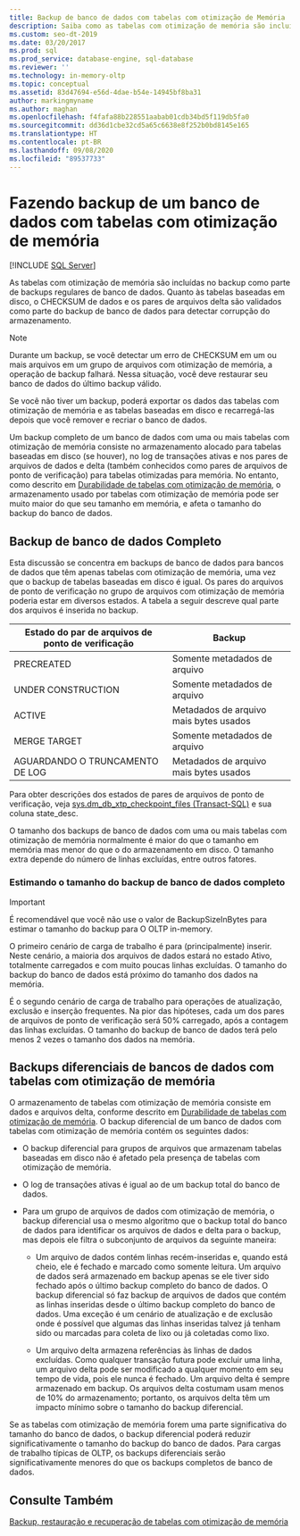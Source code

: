 ```yaml
---
title: Backup de banco de dados com tabelas com otimização de Memória
description: Saiba como as tabelas com otimização de memória são incluídas no backup como parte de backups regulares de banco de dados. Leia sobre backups de banco de dados completos e backups diferenciais.
ms.custom: seo-dt-2019
ms.date: 03/20/2017
ms.prod: sql
ms.prod_service: database-engine, sql-database
ms.reviewer: ''
ms.technology: in-memory-oltp
ms.topic: conceptual
ms.assetid: 83d47694-e56d-4dae-b54e-14945bf8ba31
author: markingmyname
ms.author: maghan
ms.openlocfilehash: f4fafa88b228551aabab01cdb34bd5f119db5fa0
ms.sourcegitcommit: dd36d1cbe32cd5a65c6638e8f252b0bd8145e165
ms.translationtype: HT
ms.contentlocale: pt-BR
ms.lasthandoff: 09/08/2020
ms.locfileid: "89537733"
---
```

# <a name="backing-up-a-database-with-memory-optimized-tables"></a>Fazendo backup de um banco de dados com tabelas com otimização de memória
 [!INCLUDE [SQL Server](../../includes/applies-to-version/sqlserver.md)]

  As tabelas com otimização de memória são incluídas no backup como parte de backups regulares de banco de dados. Quanto às tabelas baseadas em disco, o CHECKSUM de dados e os pares de arquivos delta são validados como parte do backup de banco de dados para detectar corrupção do armazenamento.  
  
> [!NOTE]  
>  Durante um backup, se você detectar um erro de CHECKSUM em um ou mais arquivos em um grupo de arquivos com otimização de memória, a operação de backup falhará. Nessa situação, você deve restaurar seu banco de dados do último backup válido.  
>   
>  Se você não tiver um backup, poderá exportar os dados das tabelas com otimização de memória e as tabelas baseadas em disco e recarregá-las depois que você remover e recriar o banco de dados.  
  
 Um backup completo de um banco de dados com uma ou mais tabelas com otimização de memória consiste no armazenamento alocado para tabelas baseadas em disco (se houver), no log de transações ativas e nos pares de arquivos de dados e delta (também conhecidos como pares de arquivos de ponto de verificação) para tabelas otimizadas para memória. No entanto, como descrito em [Durabilidade de tabelas com otimização de memória](../../relational-databases/in-memory-oltp/durability-for-memory-optimized-tables.md), o armazenamento usado por tabelas com otimização de memória pode ser muito maior do que seu tamanho em memória, e afeta o tamanho do backup do banco de dados.  
  
## <a name="full-database-backup"></a>Backup de banco de dados Completo  
 Esta discussão se concentra em backups de banco de dados para bancos de dados que têm apenas tabelas com otimização de memória, uma vez que o backup de tabelas baseadas em disco é igual. Os pares do arquivos de ponto de verificação no grupo de arquivos com otimização de memória poderia estar em diversos estados. A tabela a seguir descreve qual parte dos arquivos é inserida no backup.  
  
|Estado do par de arquivos de ponto de verificação|Backup|  
|--------------------------------|------------|  
|PRECREATED|Somente metadados de arquivo|  
|UNDER CONSTRUCTION|Somente metadados de arquivo|  
|ACTIVE|Metadados de arquivo mais bytes usados|  
|MERGE TARGET|Somente metadados de arquivo|  
|AGUARDANDO O TRUNCAMENTO DE LOG|Metadados de arquivo mais bytes usados|  
  
 Para obter descrições dos estados de pares de arquivos de ponto de verificação, veja [sys.dm_db_xtp_checkpoint_files &#40;Transact-SQL&#41;](../../relational-databases/system-dynamic-management-views/sys-dm-db-xtp-checkpoint-files-transact-sql.md) e sua coluna state_desc.  
  
 O tamanho dos backups de banco de dados com uma ou mais tabelas com otimização de memória normalmente é maior do que o tamanho em memória mas menor do que o do armazenamento em disco. O tamanho extra depende do número de linhas excluídas, entre outros fatores.  
  
### <a name="estimating-size-of-full-database-backup"></a>Estimando o tamanho do backup de banco de dados completo  
  
> [!IMPORTANT]  
>  É recomendável que você não use o valor de BackupSizeInBytes para estimar o tamanho do backup para O OLTP in-memory.  
  
 O primeiro cenário de carga de trabalho é para (principalmente) inserir. Neste cenário, a maioria dos arquivos de dados estará no estado Ativo, totalmente carregados e com muito poucas linhas excluídas. O tamanho do backup do banco de dados está próximo do tamanho dos dados na memória.  
  
 É o segundo cenário de carga de trabalho para operações de atualização, exclusão e inserção frequentes. Na pior das hipóteses, cada um dos pares de arquivos de ponto de verificação será 50% carregado, após a contagem das linhas excluídas. O tamanho do backup de banco de dados terá pelo menos 2 vezes o tamanho dos dados na memória.  
  
## <a name="differential-backups-of-databases-with-memory-optimized-tables"></a>Backups diferenciais de bancos de dados com tabelas com otimização de memória  
 O armazenamento de tabelas com otimização de memória consiste em dados e arquivos delta, conforme descrito em [Durabilidade de tabelas com otimização de memória](../../relational-databases/in-memory-oltp/durability-for-memory-optimized-tables.md). O backup diferencial de um banco de dados com tabelas com otimização de memória contém os seguintes dados:  
  
-   O backup diferencial para grupos de arquivos que armazenam tabelas baseadas em disco não é afetado pela presença de tabelas com otimização de memória.  
  
-   O log de transações ativas é igual ao de um backup total do banco de dados.  
  
-   Para um grupo de arquivos de dados com otimização de memória, o backup diferencial usa o mesmo algoritmo que o backup total do banco de dados para identificar os arquivos de dados e delta para o backup, mas depois ele filtra o subconjunto de arquivos da seguinte maneira:  
  
    -   Um arquivo de dados contém linhas recém-inseridas e, quando está cheio, ele é fechado e marcado como somente leitura. Um arquivo de dados será armazenado em backup apenas se ele tiver sido fechado após o último backup completo do banco de dados. O backup diferencial só faz backup de arquivos de dados que contém as linhas inseridas desde o último backup completo do banco de dados. Uma exceção é um cenário de atualização e de exclusão onde é possível que algumas das linhas inseridas talvez já tenham sido ou marcadas para coleta de lixo ou já coletadas como lixo.  
  
    -   Um arquivo delta armazena referências às linhas de dados excluídas. Como qualquer transação futura pode excluir uma linha, um arquivo delta pode ser modificado a qualquer momento em seu tempo de vida, pois ele nunca é fechado. Um arquivo delta é sempre armazenado em backup. Os arquivos delta costumam usam menos de 10% do armazenamento; portanto, os arquivos delta têm um impacto mínimo sobre o tamanho do backup diferencial.  
  
 Se as tabelas com otimização de memória forem uma parte significativa do tamanho do banco de dados, o backup diferencial poderá reduzir significativamente o tamanho do backup do banco de dados. Para cargas de trabalho típicas de OLTP, os backups diferenciais serão significativamente menores do que os backups completos de banco de dados.  
  
## <a name="see-also"></a>Consulte Também  
 [Backup, restauração e recuperação de tabelas com otimização de memória](https://msdn.microsoft.com/library/3f083347-0fbb-4b19-a6fb-1818d545e281)  
  
  
